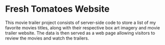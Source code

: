 # Fresh Tomatoes Website

This movie trailer project consists of server-side code to store a list of my favorite movies titles, along with their respective box art imagery and movie trailer website.  The data is then served as a web page allowing visitors to review the movies and watch the trailers.
